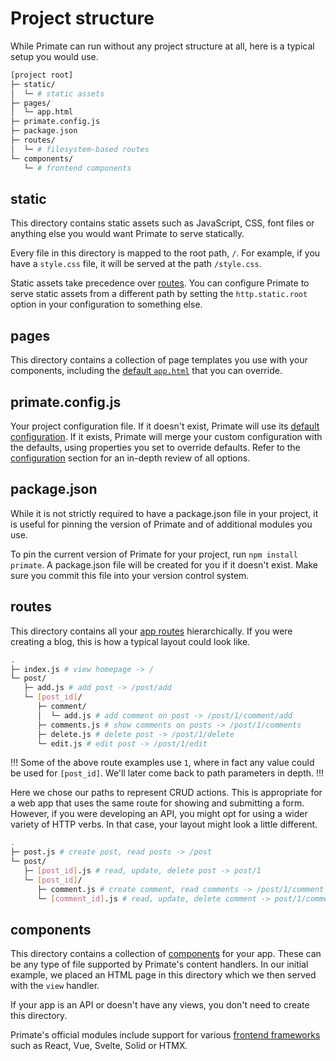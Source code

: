 # Project structure

While Primate can run without any project structure at all, here is a typical
setup you would use.

```sh
[project root]
├─ static/
│  └─ # static assets
├─ pages/
│  └─ app.html
├─ primate.config.js
├─ package.json
├─ routes/
│  └─ # filesystem-based routes
└─ components/
   └─ # frontend components
```

## static

This directory contains static assets such as JavaScript, CSS, font files or
anything else you would want Primate to serve statically.

Every file in this directory is mapped to the root path, `/`. For example, if
you have a `style.css` file, it will be served at the path `/style.css`.

Static assets take precedence over [routes]. You can configure  Primate to
serve static assets from a different path by setting the `http.static.root`
option in your configuration to something else.

## pages

This directory contains a collection of page templates you use with your
components, including the [default `app.html`][default-page] that you can
override.

## primate.config.js

Your project configuration file. If it doesn't exist, Primate will use
its [default configuration][default-config]. If it exists, Primate will merge
your custom configuration with the defaults, using properties you set to
override defaults. Refer to the [configuration](/guide/configuration) section
for an in-depth review of all options.

## package.json

While it is not strictly required to have a package.json file in your project,
it is useful for pinning the version of Primate and of additional modules you
use.

To pin the current version of Primate for your project, run
`npm install primate`. A package.json file will be created for you if it
doesn't exist. Make sure you commit this file into your version control system.

## routes

This directory contains all your [app routes][routes] hierarchically. If you
were creating a blog, this is how a typical layout could look like.

```sh
.
├─ index.js # view homepage -> /
└─ post/
   ├─ add.js # add post -> /post/add
   └─ [post_id]/
      ├─ comment/
      │  └─ add.js # add comment on post -> /post/1/comment/add
      ├─ comments.js # show comments on posts -> /post/1/comments
      ├─ delete.js # delete post -> /post/1/delete
      └─ edit.js # edit post -> /post/1/edit
```

!!!
Some of the above route examples use `1`, where in fact any value could be used
for `[post_id]`. We'll later come back to path parameters in depth.
!!!

Here we chose our paths to represent CRUD actions. This is appropriate for a
web app that uses the same route for showing and submitting a form. However, if
you were developing an API, you might opt for using a wider variety of HTTP
verbs. In that case, your layout might look a little different.

```sh
.
├─ post.js # create post, read posts -> /post
└─ post/
   ├─ [post_id].js # read, update, delete post -> post/1
   └─ [post_id]/
      ├─ comment.js # create comment, read comments -> /post/1/comment
      └─ [comment_id].js # read, update, delete comment -> post/1/comment/2
```

## components

This directory contains a collection of [components] for your app. These can be
any type of file supported by Primate's content handlers. In our initial
example, we placed an HTML page in this directory which we then served with the
`view` handler.

If your app is an API or doesn't have any views, you don't need to create this
directory.

Primate's official modules include support for various [frontend frameworks]
such as React, Vue, Svelte, Solid or HTMX.

[routes]: /guide/routes
[frontend frameworks]: /modules/frontend
[components]: /guide/components
[default-config]:
https://github.com/primatejs/primate/blob/master/packages/primate/src/defaults/primate.config.js
[default-page]:
https://github.com/primatejs/primate/blob/master/packages/primate/src/defaults/app.html
